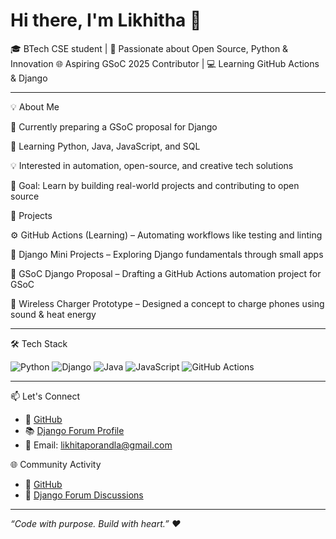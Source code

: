 # Hi there, I'm Likhitha 👋

🎓 BTech CSE student | 🧠 Passionate about Open Source, Python & Innovation
🌐 Aspiring GSoC 2025 Contributor | 💻 Learning GitHub Actions & Django


---

💡 About Me

🔭 Currently preparing a GSoC proposal for Django

🌱 Learning Python, Java, JavaScript, and SQL

💡 Interested in automation, open-source, and creative tech solutions

🎯 Goal: Learn by building real-world projects and contributing to open source



📌 Projects

⚙️ GitHub Actions (Learning) – Automating workflows like testing and linting

🌱 Django Mini Projects – Exploring Django fundamentals through small apps

🧾 GSoC Django Proposal – Drafting a GitHub Actions automation project for GSoC

🔋 Wireless Charger Prototype – Designed a concept to charge phones using sound & heat energy




---

🛠️ Tech Stack

![Python](https://img.shields.io/badge/Python-3670A0?style=flat&logo=python&logoColor=fff)
![Django](https://img.shields.io/badge/Django-092E20?style=flat&logo=django&logoColor=fff)
![Java](https://img.shields.io/badge/Java-ED8B00?style=flat&logo=java&logoColor=white)
![JavaScript](https://img.shields.io/badge/JavaScript-F7DF1E?style=flat&logo=javascript&logoColor=black)
![GitHub Actions](https://img.shields.io/badge/GitHub_Actions-2088FF?style=flat&logo=github-actions&logoColor=white)

---

📫 Let's Connect
- 🐙 [GitHub](https://github.com/likhitha-2006)
- 📚 [Django Forum Profile](https://forum.djangoproject.com/u/likhitha-2006)
- 💌 Email: likhitaporandla@gmail.com

 🌐 Community Activity
- 🐙 [GitHub](https://github.com/likhitha-2006)
- 💬 [Django Forum Discussions](https://forum.djangoproject.com/u/likhitha-2006/activity/topics)

---

*“Code with purpose. Build with heart.” ❤️*


